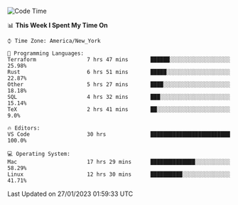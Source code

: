 <!--START_SECTION:waka-->
![Code Time](http://img.shields.io/badge/Code%20Time-95%20hrs%2043%20mins-blue)

📊 **This Week I Spent My Time On** 

```text
⌚︎ Time Zone: America/New_York

💬 Programming Languages: 
Terraform                7 hrs 47 mins       ██████░░░░░░░░░░░░░░░░░░░   25.98% 
Rust                     6 hrs 51 mins       █████░░░░░░░░░░░░░░░░░░░░   22.87% 
Other                    5 hrs 27 mins       ████░░░░░░░░░░░░░░░░░░░░░   18.18% 
SQL                      4 hrs 32 mins       ███░░░░░░░░░░░░░░░░░░░░░░   15.14% 
TeX                      2 hrs 41 mins       ██░░░░░░░░░░░░░░░░░░░░░░░   9.0%

🔥 Editors: 
VS Code                  30 hrs              █████████████████████████   100.0%

💻 Operating System: 
Mac                      17 hrs 29 mins      ██████████████░░░░░░░░░░░   58.29% 
Linux                    12 hrs 30 mins      ██████████░░░░░░░░░░░░░░░   41.71%

```


 Last Updated on 27/01/2023 01:59:33 UTC
<!--END_SECTION:waka-->
